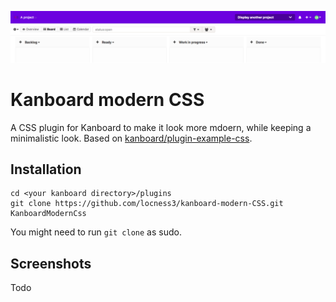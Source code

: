 ![Plugin screenshot](/screenshots/main.png)
# Kanboard modern CSS

A CSS plugin for Kanboard to make it look more mdoern, while keeping a minimalistic look.
Based on [kanboard/plugin-example-css](https://github.com/kanboard/plugin-example-css).

## Installation

```
cd <your kanboard directory>/plugins
git clone https://github.com/locness3/kanboard-modern-CSS.git KanboardModernCss
```
You might need to run `git clone` as sudo.
## Screenshots

Todo

